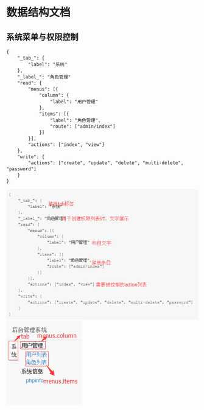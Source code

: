 # 数据结构文档

## 系统菜单与权限控制

    {
        "_tab_": {
            "label": "系统"
        },
        "_label_": "角色管理"
        "read": {
            "menus": [{
                "column": {
                    "label": "用户管理"
                },
                "items": [{
                    "label": "角色管理",
                    "route": ["admin/index"]
                }]
            }],
            "actions": ["index", "view"]
        },
        "write": {
            "actions": ["create", "update", "delete", "multi-delete", "password"]
        }
    }

![菜单权限控制数据结构](images/menus-structure.png)
![菜单展示](images/menus.png)